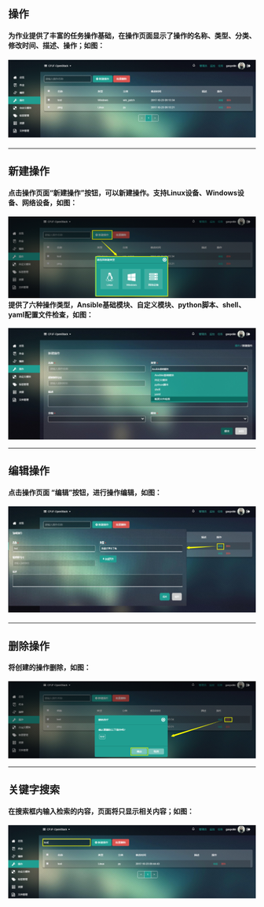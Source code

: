 ## 操作

#### 为作业提供了丰富的任务操作基础，在操作页面显示了操作的名称、类型、分类、修改时间、描述、操作；如图：

#### ![](/assets/操作.png)

---

## 新建操作

#### 点击操作页面“新建操作”按钮，可以新建操作。支持Linux设备、Windows设备、网络设备，如图：

#### ![](/assets/新建操作.png)提供了六种操作类型，Ansible基础模块、自定义模块、python脚本、shell、yaml配置文件检查，如图：

![](/assets/新建操作1.jpg)

---

## 编辑操作

#### 点击操作页面 “编辑”按钮，进行操作编辑，如图：

#### ![](/assets/编辑操作.jpg)

---

## 删除操作

#### 将创建的操作删除，如图：

![](/assets/删除操作.png)

---

## 关键字搜索

#### 在搜索框内输入检索的内容，页面将只显示相关内容；如图：

![](/assets/操作搜索.png)



